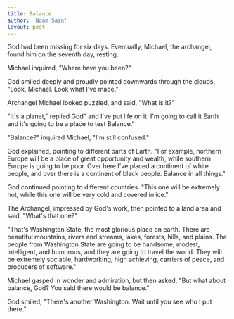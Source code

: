 ```yaml
---
title: Balance
author: 'Noam Sain'
layout: post
---
```


God had been missing for six days. Eventually, Michael, the archangel, found him on the seventh day, resting.  
  
Michael inquired, "Where have you been?"

God smiled deeply and proudly pointed downwards through the clouds, "Look, Michael. Look what I've made."

Archangel Michael looked puzzled, and said, "What is it?"

"It's a planet," replied God" and I've put life on it. I'm going to call it Earth and it's going to be a place to test Balance."

"Balance?" inquired Michael, "I'm still confused."

God explained, pointing to different parts of Earth. "For example, northern Europe will be a place of great opportunity and wealth, while southern Europe is going to be poor. Over here I've placed a continent of white people, and over there is a continent of black people. Balance in all things."

God continued pointing to different countries. "This one will be extremely hot, while this one will be very cold and covered in ice."

The Archangel, impressed by God's work, then pointed to a land area and said, "What's that one?"

"That's Washington State, the most glorious place on earth. There are beautiful mountains, rivers and streams, lakes, forests, hills, and plains. The people from Washington State are going to be handsome, modest, intelligent, and humorous, and they are going to travel the world. They will be extremely sociable, hardworking, high achieving, carriers of peace, and producers of software."

Michael gasped in wonder and admiration, but then asked, "But what about balance, God? You said there would be balance."

God smiled, "There's another Washington. Wait until you see who I put there."